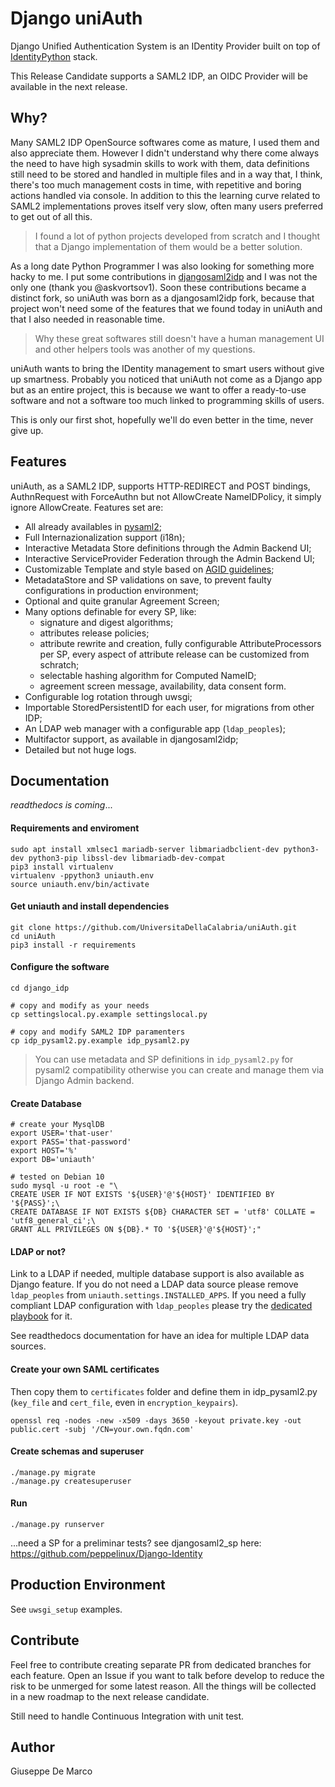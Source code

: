 # Django uniAuth

Django Unified Authentication System is an IDentity Provider built on top of [IdentityPython](https://idpy.org) stack.

This Release Candidate supports a SAML2 IDP, an OIDC Provider will be available in the next release.

## Why?

Many SAML2 IDP OpenSource softwares come as mature, I used them and also appreciate them.
However I didn't understand why there come always the need to have high sysadmin skills to work with them, data definitions still need to be
stored and handled in multiple files and in a way that, I think, there's too much management costs in time, with repetitive and boring actions handled via console. In addition to this the learning curve related to SAML2 implementations proves itself very slow,  often many users preferred to get out of all this.

> I found a lot of python projects developed from scratch and I thought that a Django implementation of them would be a better solution.

As a long date Python Programmer I was also looking for something more hacky to me.
I put some contributions in [djangosaml2idp](https://github.com/OTA-Insight/djangosaml2idp) and I was not the only one (thank you @askvortsov1).
Soon these contributions became a distinct fork, so uniAuth was born as a djangosaml2idp fork, because that project won't need some of the features that we found today in uniAuth and that I also needed in reasonable time.

> Why these great softwares still doesn't have a human management UI and other helpers tools was another of my questions. 

uniAuth wants to bring the IDentity management to smart users without give up smartness.
Probably you noticed that uniAuth not come as a Django app but as an entire project, this is because we want to offer a ready-to-use software and not a software too much linked to programming skills of users.

This is only our first shot, hopefully we'll do even better in the time, never give up.


## Features

uniAuth, as a SAML2 IDP, supports HTTP-REDIRECT and POST bindings, AuthnRequest with ForceAuthn but not AllowCreate NameIDPolicy, it simply ignore AllowCreate. Features set are:

- All already availables in [pysaml2](https://github.com/IdentityPython/pysaml2);
- Full Internazionalization support (i18n);
- Interactive Metadata Store definitions through the Admin Backend UI;
- Interactive ServiceProvider Federation through the Admin Backend UI;
- Customizable Template and style based on [AGID guidelines](https://www.agid.gov.it/it/argomenti/linee-guida-design-pa);
- MetadataStore and SP validations on save, to prevent faulty configurations in production environment;
- Optional and quite granular Agreement Screen;
- Many options definable for every SP, like:
    - signature and digest algorithms;
    - attributes release policies;
    - attribute rewrite and creation, fully configurable AttributeProcessors per SP, every aspect of attribute release can be customized from schratch;
    - selectable hashing algorithm for Computed NameID;
    - agreement screen message, availability, data consent form. 
- Configurable log rotation through uwsgi;
- Importable StoredPersistentID for each user, for migrations from other IDP;
- An LDAP web manager with a configurable app (`ldap_peoples`); 
- Multifactor support, as available in djangosaml2idp;
- Detailed but not huge logs.


## Documentation 

*readthedocs is coming*...


#### Requirements and enviroment

````
sudo apt install xmlsec1 mariadb-server libmariadbclient-dev python3-dev python3-pip libssl-dev libmariadb-dev-compat
pip3 install virtualenv
virtualenv -ppython3 uniauth.env
source uniauth.env/bin/activate
````

#### Get uniauth and install dependencies
````
git clone https://github.com/UniversitaDellaCalabria/uniAuth.git 
cd uniAuth
pip3 install -r requirements

```` 

#### Configure the software
````
cd django_idp

# copy and modify as your needs
cp settingslocal.py.example settingslocal.py

# copy and modify SAML2 IDP paramenters
cp idp_pysaml2.py.example idp_pysaml2.py
````

> You can use metadata and SP definitions in `idp_pysaml2.py` for pysaml2 compatibility otherwise you can create and manage them via Django Admin backend.

#### Create Database
````
# create your MysqlDB
export USER='that-user'
export PASS='that-password'
export HOST='%'
export DB='uniauth'

# tested on Debian 10
sudo mysql -u root -e "\
CREATE USER IF NOT EXISTS '${USER}'@'${HOST}' IDENTIFIED BY '${PASS}';\
CREATE DATABASE IF NOT EXISTS ${DB} CHARACTER SET = 'utf8' COLLATE = 'utf8_general_ci';\
GRANT ALL PRIVILEGES ON ${DB}.* TO '${USER}'@'${HOST}';"
````

#### LDAP or not?
Link to a LDAP if needed, multiple database support is also available as Django feature.
If you do not need a LDAP data source please remove `ldap_peoples` from `uniauth.settings.INSTALLED_APPS`.
If you need a fully compliant LDAP configuration with `ldap_peoples` please try the [dedicated playbook]() for it.


See readthedocs documentation for have an idea for multiple LDAP data sources.


#### Create your own SAML certificates
Then copy them to `certificates` folder and define them in idp_pysaml2.py (`key_file` and `cert_file`, even in `encryption_keypairs`).
````
openssl req -nodes -new -x509 -days 3650 -keyout private.key -out public.cert -subj '/CN=your.own.fqdn.com'
````


#### Create schemas and superuser
````
./manage.py migrate
./manage.py createsuperuser
````

#### Run
````
./manage.py runserver
````

...need a SP for a preliminar tests?
see djangosaml2_sp here: https://github.com/peppelinux/Django-Identity


## Production Environment
See `uwsgi_setup` examples.


## Contribute

Feel free to contribute creating separate PR from dedicated branches for each feature.
Open an Issue if you want to talk before develop to reduce the risk to be unmerged for some latest reason.
All the things will be collected in a new roadmap to the next release candidate.

Still need to handle Continuous Integration with unit test.

## Author

Giuseppe De Marco





